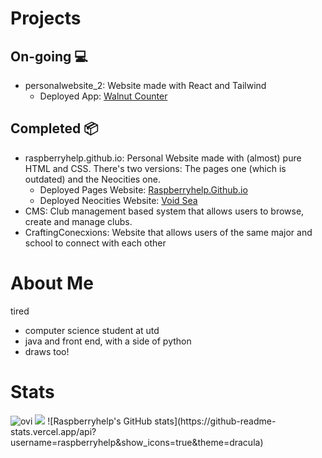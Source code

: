 # Projects

## On-going 💻
- personalwebsite_2: Website made with React and Tailwind
    - Deployed App: [Walnut Counter](https://personalwebsite-2.vercel.app/)

## Completed 📦
- raspberryhelp.github.io: Personal Website made with (almost) pure HTML and CSS. There's two versions: The pages one (which is outdated) and the Neocities one.
    - Deployed Pages Website: [Raspberryhelp.Github.io](https://raspberryhelp.github.io/)
    - Deployed Neocities Website: [Void Sea](https://redcamel.neocities.org/)
- CMS: Club management based system that allows users to browse, create and manage clubs.
- CraftingConecxions: Website that allows users of the same major and school to connect with each other

# About Me 
tired

- computer science student at utd
- java and front end, with a side of python
- draws too!

# Stats
<img src="https://github-readme-stats.vercel.app/api/top-langs?username=raspberryhelp&show_icons=true&locale=en&layout=compact&theme=chartreuse-dark" alt="ovi" />
<img src="http://estruyf-github.azurewebsites.net/api/VisitorHit?user=raspberryhelp&repo=raspberryhelp&countColorcountColor&countColor=%237B1E7B"/>
![Raspberryhelp's GitHub stats](https://github-readme-stats.vercel.app/api?username=raspberryhelp&show_icons=true&theme=dracula)
